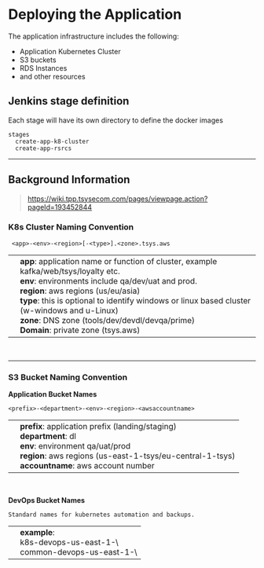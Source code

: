 # Deploying the Application 
The application infrastructure includes the following:
* Application Kubernetes Cluster 
* S3 buckets
* RDS Instances
* and other resources

## Jenkins stage definition
Each stage will have its own directory to define the docker images
```
stages
  create-app-k8-cluster
  create-app-rsrcs
```
---
## Background Information
>https://wiki.tpp.tsysecom.com/pages/viewpage.action?pageId=193452844
### K8s Cluster Naming Convention
```
 <app>-<env>-<region>[-<type>].<zone>.tsys.aws
```
<table><tr><td><td>
<b>app</b>: application name or function of cluster, example kafka/web/tsys/loyalty etc.<br>
<b>env</b>: environments include qa/dev/uat and prod.<br>
<b>region</b>: aws regions (us/eu/asia)<br>
<b>type</b>: this is optional to identify windows or linux based cluster (w-windows and u-Linux)<br>
<b>zone</b>: DNS zone (tools/dev/devdl/devqa/prime)<br>
<b>Domain</b>: private zone (tsys.aws)<br>
</td></td></tr></table><br>

---

### S3 Bucket Naming Convention
<b>Application Bucket Names</b>
```
<prefix>-<department>-<env>-<region>-<awsaccountname>
```
<table><tr><td><td>
<b>prefix</b>: application prefix (landing/staging)<br>
<b>department</b>: dl<br>
<b>env</b>: environment qa/uat/prod<br>
<b>region</b>: aws regions (us-east-1-tsys/eu-central-1-tsys)<br>
<b>accountname</b>: aws account number<br>
</td></td></tr></table><br>

<b>DevOps Bucket Names</b>

```
Standard names for kubernetes automation and backups.
```
<table><tr><td><td>
<b>example</b>:<br>
k8s-devops-us-east-1-\<awsaccountname><br>
common-devops-us-east-1-\<awsaccountname><br>
</tr></td></td></table><br>
